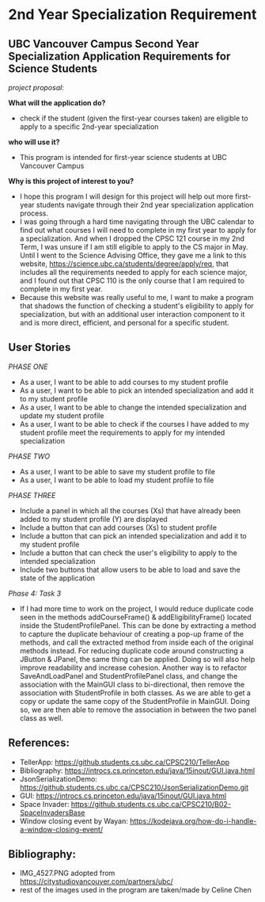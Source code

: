 # 2nd Year Specialization Requirement

## UBC Vancouver Campus Second Year Specialization Application Requirements for Science Students

*project proposal*:

**What will the application do?**
- check if the student (given the first-year courses taken) are eligible to apply to
  a specific 2nd-year specialization

**who will use it?**
- This program is intended for first-year science students at UBC Vancouver Campus

**Why is this project of interest to you?**
- I hope this program I will design for this project will help out more first-year students navigate through their 2nd
  year specialization application process.
- I was going through a hard time navigating through the UBC calendar to find out what courses I will need to
  complete in my first year to apply for a specialization. And when I dropped the CPSC 121 course in my
  2nd Term, I was unsure if I am still eligible to apply to the CS major in May. Until I went to the Science Advising
  Office, they gave me a link to this website, https://science.ubc.ca/students/degree/apply/req, that includes
  all the requirements needed to apply for each science major, and I found out that CPSC 110 is the only course that I
  am required to complete in my first year.
- Because this website was really useful to me, I want to make a program that
  shadows the function of checking a student's eligibility to apply for specialization, but with an additional user
  interaction component to it and is more direct, efficient, and personal for a specific student.

## User Stories
*PHASE ONE*
* As a user, I want to be able to add courses to my student profile
* As a user, I want to be able to pick an intended specialization and add it to my student profile
* As a user, I want to be able to change the intended specialization and update my student profile
* As a user, I want to be able to check if the courses I have added to my student profile meet the requirements
  to apply for my intended specialization

*PHASE TWO*
* As a user, I want to be able to save my student profile to file
* As a user, I want to be able to load my student profile to file

*PHASE THREE*
* Include a panel in which all the courses (Xs) that have already been added to my student profile (Y) are displayed
* Include a button that can add courses (Xs) to student profile
* Include a button that can pick an intended specialization and add it to my student profile
* Include a button that can check the user's eligibility to apply to the intended specialization
* Include two buttons that allow users to be able to load and save the state of the application

*Phase 4: Task 3*
* If I had more time to work on the project, I would 
reduce duplicate code seen in the methods addCourseFrame() & addEligibilityFrame() located inside  the StudentProfilePanel.
This can be done by extracting a method to capture the duplicate behaviour of creating a pop-up frame of the methods, and call the extracted method from inside each of the original methods instead.
For reducing duplicate code around constructing a JButton & JPanel, the same thing can be applied. Doing so will also help improve readability and increase cohesion. 
Another way is to refactor SaveAndLoadPanel and StudentProfilePanel class, and change the association with the MainGUI class to bi-directional, then remove the association with StudentProfile in both classes. 
As we are able to get a copy or update the same copy of the StudentProfile in MainGUI. Doing so, we are then able to remove the association in between the two panel class as well. 


## References:
* TellerApp: https://github.students.cs.ubc.ca/CPSC210/TellerApp
* Bibliography: https://introcs.cs.princeton.edu/java/15inout/GUI.java.html
* JsonSerializationDemo: https://github.students.cs.ubc.ca/CPSC210/JsonSerializationDemo.git
* GUI: https://introcs.cs.princeton.edu/java/15inout/GUI.java.html
* Space Invader: https://github.students.cs.ubc.ca/CPSC210/B02-SpaceInvadersBase
* Window closing event by Wayan: https://kodejava.org/how-do-i-handle-a-window-closing-event/


## Bibliography:
* IMG_4527.PNG adopted from https://citystudiovancouver.com/partners/ubc/
* rest of the images used in the program are taken/made by Celine Chen